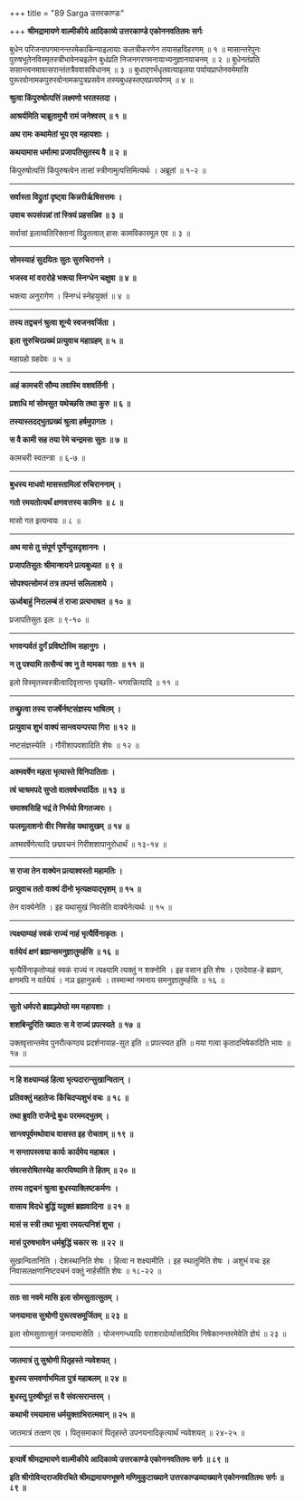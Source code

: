+++
title = "89 Sarga उत्तरकाण्डः"

+++
**श्रीमद्रामायणे वाल्मीकीये आदिकाव्ये उत्तरकाण्डे एकोननवतितमः सर्गः**

बुधेन परिजनापगमानन्तरमेकाकिन्याइलायाः कलत्रीकरणेन तयासहविहरणम् ॥ १ ॥ मासान्तरेपुनः पुरुषभूतेनविस्मृतस्त्रीभावेनचइलेन बुधंप्रति निजनगरगमनायाभ्यनुज्ञानयाचनम् ॥ २ ॥ बुधेनतंप्रति ससान्त्वनमावत्सरान्तंतत्रैववासविधानम् ॥ ३ ॥ बुधाद्गर्भंधृतवत्याइलया पर्यायप्राप्तेनवमेमासि पुरूरवोनामकपुरुरवोनामकपुत्रप्रसवेन तस्यबुधहस्तएवप्रत्यर्पणम् ॥ ४ ॥

**श्रुत्वा किंपुरुषोत्पत्तिं लक्ष्मणो भरतस्तदा ।**

**आश्रर्यमिति चाब्रूतामुभौ रामं जनेश्वरम् ॥ १ ॥**

**अथ रामः कथामेतां भूय एव महायशाः ।**

**कथयामास धर्मात्मा प्रजापतिसुतस्य वै ॥ २ ॥**

किंपुरुषोत्पत्तिं किंपुरुषत्वेन तासां स्त्रीणामुत्पत्तिमित्यर्थः । अब्रूतां ॥ १-२ ॥

****

**सर्वास्ता विद्रुतां दृष्ट्वा किन्नरीर्ऋषिसत्तमः ।**

**उवाच रूपसंपन्नां तां स्त्रियं प्रहसन्निव ॥ ३ ॥**

सर्वासां इलाव्यतिरिक्तानां विद्रुतत्वात् हासः कामविकारमूल एव ॥ ३ ॥

****

**सोमस्याहं सुदयितः सुतः सुरुचिरानने ।**

**भजस्व मां वरारोहे भक्त्या स्निग्धेन चक्षुषा ॥ ४ ॥**

भक्त्या अनुरागेण । स्निग्धं स्नेहयुक्तं ॥ ४ ॥

****

**तस्य तद्वचनं श्रुत्वा शून्ये स्वजनवर्जिता ।**

**इला सुरुचिरप्रख्यं प्रत्युवाच महाग्रहम् ॥ ५ ॥**

महाग्रहो ग्रहदेवः ॥ ५ ॥

****

**अहं कामचरी सौम्य तवास्मि वशवर्तिनी ।**

**प्रशाधि मां सोमसुत यथेच्छसि तथा कुरु ॥ ६ ॥**

**तस्यास्तदद्भुतप्रख्यं श्रुत्वा हर्षमुपागतः ।**

**स वै कामी सह तया रेमे चन्द्रमसः सुतः ॥ ७ ॥**

कामचरी स्वतन्त्रा ॥ ६-७ ॥

****

**बुधस्य माधवो मासस्तामिलां रुचिराननाम् ।**

**गतो रमयतोत्यर्थं क्षणवत्तस्य कामिनः ॥ ८ ॥**

मासो गत इत्यन्वयः ॥ ८ ॥

****

**अथ मासे तु संपूर्ण पूर्णेन्दुसदृशाननः ।**

**प्रजापतिसुतः श्रीमान्शयने प्रत्यबुध्यत ॥ ९ ॥**

**सोपश्यत्सोमजं तत्र तपन्तं सलिलाशये ।**

**ऊर्ध्वबाहुं निरालम्बं तं राजा प्रत्यभाषत ॥ १० ॥**

प्रजापतिसुतः इलः ॥ ९-१० ॥

****

**भगवन्पर्वतं दुर्गं प्रविष्टोस्मि सहानुगः ।**

**न तु पश्यामि तत्सैन्यं क्व नु ते मामका गताः ॥ ११ ॥**

इलो विस्मृतस्वस्त्रीत्वादिवृत्तान्तः पृच्छति- भगवन्नित्यादि ॥ ११ ॥

****

**तच्छ्रुत्वा तस्य राजर्षेर्नष्टसंज्ञस्य भाषितम् ।**

**प्रत्युवाच शुभं वाक्यं सान्त्वयन्परया गिरा ॥ १२ ॥**

नष्टसंज्ञस्येति । गौरीशापवशादिति शेषः ॥ १२ ॥

****

**अश्मवर्षेण महता भृत्यास्ते विनिपातिताः ।**

**त्वं चाश्रमपदे सुप्तो वातवर्षभयार्दितः ॥ १३ ॥**

**समाश्वसिहि भद्रं ते निर्भयो विगतज्वरः ।**

**फलमूलाशनो वीर निवसेह यथासुखम् ॥ १४ ॥**

अश्मवर्षेणेत्यादि छद्मवचनं गिरीशशापानुरोधार्थं ॥ १३-१४ ॥

****

**स राजा तेन वाक्येन प्रत्याश्वस्तो महामतिः ।**

**प्रत्युवाच ततो वाक्यं दीनो भृत्यक्षयाद्भृशम् ॥ १५ ॥**

तेन वाक्येनेति । इह यथासुखं निवसेति वाक्येनेत्यर्थः ॥ १५ ॥

****

**त्यक्ष्याम्यहं स्वकं राज्यं नाहं भृत्यैर्विनाकृतः ।**

**वर्तयेयं क्षणं ब्रह्मन्समनुज्ञातुमर्हसि ॥ १६ ॥**

भृत्यैर्विनाकृतोप्यहं स्वकं राज्यं न त्यक्ष्यामि त्यक्तुं न शक्नोमि । इह वसान इति शेषः । एतदेवाह-हे ब्रह्मन, क्षणमपि न वर्तयेयं । नञ इहानुकर्षः । तस्मान्मां गमनाय समनुज्ञातुमर्हसि ॥ १६ ॥

****

**सुतो धर्मपरो ब्रह्मञ्ज्येष्ठो मम महायशाः ।**

**शशबिन्दुरिति ख्यातः स मे राज्यं प्रपत्स्यते ॥ १७ ॥**

उक्तवृत्तान्तमेव पुनरौत्कण्ठ्य प्रदर्शनायाह-सुत इति ॥ प्रपत्स्यत इति ॥ मया गत्वा कृतादभिषेकादिति भावः ॥ १७ ॥

****

**न हि शक्ष्याम्यहं हित्वा भृत्यदारान्सुखान्वितान् ।**

**प्रतिवक्तुं महातेजः किंचिदप्यशुभं वचः ॥ १८ ॥**

**तथा ब्रुवति राजेन्द्रे बुधः परममद्भुतम् ।**

**सान्त्वपूर्वमथोवाच वासस्त इह रोचताम् ॥ १९ ॥**

**न सन्तापस्त्वया कार्यः कार्दमेय महाबल ।**

**संवत्सरोषितस्येह कारयिष्यामि ते हितम् ॥ २० ॥**

**तस्य तद्वचनं श्रुत्वा बुधस्याक्लिष्टकर्मणः ।**

**वासाय विदधे बुद्धिं यदुक्तं ब्रह्मवादिना ॥ २१ ॥**

**मासं स स्त्री तथा भूत्वा रमयत्यनिशं शुभा ।**

**मासं पुरुषभावेन धर्मबुद्धिं चकार सः ॥ २२ ॥**

सुखान्वितानिति । देशस्थानिति शेषः । हित्वा न शक्ष्यामीति । इह स्थातुमिति शेषः । अशुभं वचः इह निवासलक्षणानिष्टवचनं वक्तुं नार्हसीति शेषः ॥ १८-२२ ॥

****

**ततः सा नवमे मासि इला सोमसुतात्सुतम् ।**

**जनयामास सुश्रोणी पुरूरवसमूर्जितम् ॥ २३ ॥**

इला सोमसुतात्सुतं जनयामासेति । योजनगन्ध्यादिः पराशरादेर्व्यासादिमिव निषेकानन्तरमेवेति ज्ञेयं ॥ २३ ॥

****

**जातमात्रं तु सुश्रोणी पितृहस्ते न्यवेशयत् ।**

**बुधस्य समवर्णाभमिला पुत्रं महाबलम् ॥ २४ ॥**

**बुधस्तु पुरुषीभूतं स वै संवत्सरान्तरम् ।**

**कथाभी रमयामास धर्मयुक्ताभिरात्मवान् ॥ २५ ॥**

जातमात्रं तत्क्षण एव । पितृसमाकारं पितृहस्ते उपनयनादिकृत्यार्थं न्यवेशयत् ॥ २४-२५ ॥

****

**इत्यार्षे श्रीमद्रामायणे वाल्मीकीये आदिकाव्ये उत्तरकाण्डे एकोननवतितमः सर्गः ॥ ८९ ॥**

**इति श्रीगोविन्दराजविरचिते श्रीमद्रामायणभूषणे मणिमुकुटाख्याने उत्तरकाण्डव्याख्याने एकोननवतितमः सर्गः ॥ ८९ ॥**
